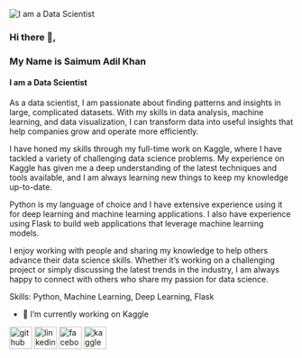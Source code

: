 ![I am a Data Scientist](https://pbs.twimg.com/profile_banners/986792004/1685645337/1500x500)
### Hi there 👋,
### My Name is Saimum Adil Khan
#### I am a Data Scientist

As a data scientist, I am passionate about finding patterns and insights in large, complicated datasets. With my skills in data analysis, machine learning, and data visualization, I can transform data into useful insights that help companies grow and operate more efficiently.

I have honed my skills through my full-time work on Kaggle, where I have tackled a variety of challenging data science problems. My experience on Kaggle has given me a deep understanding of the latest techniques and tools available, and I am always learning new things to keep my knowledge up-to-date.

Python is my language of choice and I have extensive experience using it for deep learning and machine learning applications. I also have experience using Flask to build web applications that leverage machine learning models.

I enjoy working with people and sharing my knowledge to help others advance their data science skills. Whether it’s working on a challenging project or simply discussing the latest trends in the industry, I am always happy to connect with others who share my passion for data science.


Skills: Python, Machine Learning, Deep Learning, Flask

- 🔭 I’m currently working on Kaggle 


[<img src='https://cdn.jsdelivr.net/npm/simple-icons@3.0.1/icons/github.svg' alt='github' height='40'>](https://github.com/saimumadil24)  [<img src='https://cdn.jsdelivr.net/npm/simple-icons@3.0.1/icons/linkedin.svg' alt='linkedin' height='40'>](https://www.linkedin.com/in/https://www.linkedin.com/in/saimumadil24//)  [<img src='https://cdn.jsdelivr.net/npm/simple-icons@3.0.1/icons/facebook.svg' alt='facebook' height='40'>](https://www.facebook.com/https://www.facebook.com/saimum.adil.24/)  [<img src='https://cdn.jsdelivr.net/npm/simple-icons@3.0.1/icons/kaggle.svg' alt='kaggle' height='40'>](https://www.kaggle.com/saimumadilkhan)  

